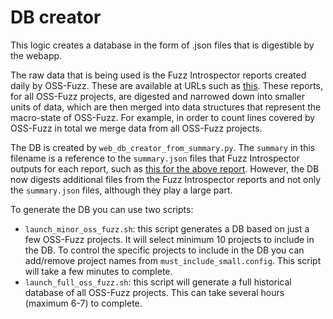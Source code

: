 # DB creator

This logic creates a database in the form of .json files that is digestible
by the webapp.

The raw data that is being used is the Fuzz Introspector reports created
daily by OSS-Fuzz. These are available at URLs such as [this](https://storage.googleapis.com/oss-deepfuzz/htslib/inspector-report/20240306/fuzz_report.html).
These reports, for all OSS-Fuzz projects, are digested and narrowed down into
smaller units of data, which are then merged into data structures that
represent the macro-state of OSS-Fuzz. For example, in order to count lines
covered by OSS-Fuzz in total we merge data from all OSS-Fuzz projects.

The DB is created by `web_db_creator_from_summary.py`. The `summary` in this
filename is a reference to the `summary.json` files that Fuzz Introspector
outputs for each report, such as [this for the above report](https://storage.googleapis.com/oss-deepfuzz/htslib/inspector-report/20240306/summary.json).
However, the DB now digests additional files from the Fuzz Introspector
reports and not only the `summary.json` files, although they play a large part.

To generate the DB you can use two scripts:

- `launch_minor_oss_fuzz.sh`: this script generates a DB based on just a few
  OSS-Fuzz projects. It will select minimum 10 projects to include in the DB.
  To control the specific projects to include in the DB you can add/remove
  project names from `must_include_small.config`. This script will take a few
  minutes to complete.
- `launch_full_oss_fuzz.sh`: this script will generate a full historical
  database of all OSS-Fuzz projects. This can take several hours (maximum 6-7)
  to complete.
